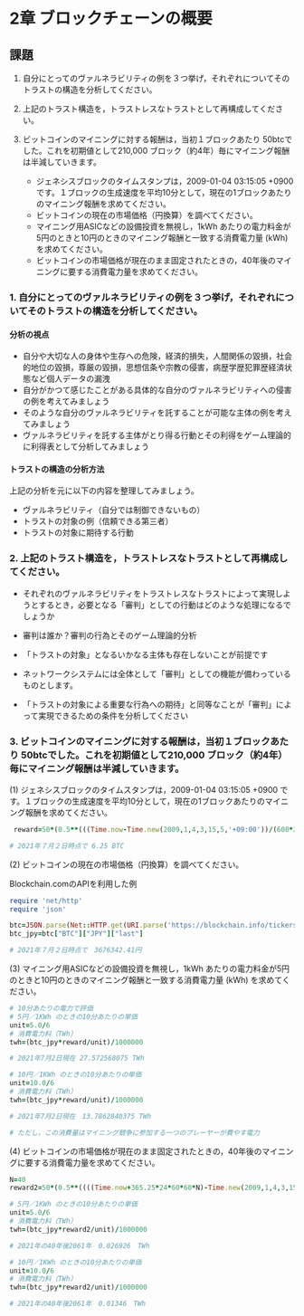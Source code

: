 # 2章 ブロックチェーンの概要

## 課題

1. 自分にとってのヴァルネラビリティの例を３つ挙げ，それぞれについてそのトラストの構造を分析してください。
1. 上記のトラスト構造を，トラストレスなトラストとして再構成してください。
1. ビットコインのマイニングに対する報酬は，当初１ブロックあたり 50btcでした。これを初期値として210,000 ブロック（約4年）毎にマイニング報酬は半減していきます。

	* ジェネシスブロックのタイムスタンプは，2009-01-04 03:15:05 +0900 です。１ブロックの生成速度を平均10分として，現在の1ブロックあたりのマイニング報酬を求めてください。
	* ビットコインの現在の市場価格（円換算）を調べてください。
	* マイニング用ASICなどの設備投資を無視し，1kWh あたりの電力料金が5円のときと10円のときのマイニング報酬と一致する消費電力量 (kWh) を求めてください。
	* ビットコインの市場価格が現在のまま固定されたときの，40年後のマイニングに要する消費電力量を求めてください。


### 1. 自分にとってのヴァルネラビリティの例を３つ挙げ，それぞれについてそのトラストの構造を分析してください。

#### 分析の視点

* 自分や大切な人の身体や生存への危険，経済的損失，人間関係の毀損，社会的地位の毀損，尊厳の毀損，思想信条や宗教の侵害，病歴学歴犯罪歴経済状態など個人データの漏洩
* 自分がかつて感じたことがある具体的な自分のヴァルネラビリティへの侵害の例を考えてみましょう
* そのような自分のヴァルネラビリティを託することが可能な主体の例を考えてみましょう
* ヴァルネラビリティを託する主体がとり得る行動とその利得をゲーム理論的に利得表として分析してみましょう

#### トラストの構造の分析方法

上記の分析を元に以下の内容を整理してみましょう。

* ヴァルネラビリティ（自分では制御できないもの）
* トラストの対象の例（信頼できる第三者）
* トラストの対象に期待する行動

### 2. 上記のトラスト構造を，トラストレスなトラストとして再構成してください。

* それぞれのヴァルネラビリティをトラストレスなトラストによって実現しようとするとき，必要となる「審判」としての行動はどのような処理になるでしょうか
* 審判は誰か？審判の行為とそのゲーム理論的分析

* 「トラストの対象」となるいかなる主体も存在しないことが前提です
* ネットワークシステムには全体として「審判」としての機能が備わっているものとします。
* 「トラストの対象による重要な行為への期待」と同等なことが「審判」によって実現できるための条件を分析してください

### 3. ビットコインのマイニングに対する報酬は，当初１ブロックあたり 50btcでした。これを初期値として210,000 ブロック（約4年）毎にマイニング報酬は半減していきます。

(1)  ジェネシスブロックのタイムスタンプは，2009-01-04 03:15:05 +0900 です。１ブロックの生成速度を平均10分として，現在の1ブロックあたりのマイニング報酬を求めてください。

```ruby
 reward=50*(0.5**(((Time.now-Time.new(2009,1,4,3,15,5,'+09:00'))/(600*210000)).floor))

# 2021年７月２日時点で 6.25 BTC
```

(2) ビットコインの現在の市場価格（円換算）を調べてください。

Blockchain.comのAPIを利用した例

```ruby
require 'net/http'
require 'json'

btc=JSON.parse(Net::HTTP.get(URI.parse('https://blockchain.info/tickers')).gsub("\n",''))
btc_jpy=btc["BTC"]["JPY"]["last"]

# 2021年７月２日時点で　3676342.41円
```

(3) マイニング用ASICなどの設備投資を無視し，1kWh あたりの電力料金が5円のときと10円のときのマイニング報酬と一致する消費電力量 (kWh) を求めてください。


```ruby
# 10分あたりの電力で評価
# 5円／1KWh のときの10分あたりの単価
unit=5.0/6
# 消費電力料（TWh）
twh=(btc_jpy*reward/unit)/1000000

# 2021年7月2日現在 27.572568075 TWh

# 10円／1KWh のときの10分あたりの単価
unit=10.0/6
# 消費電力料（TWh）
twh=(btc_jpy*reward/unit)/1000000

# 2021年7月2日現在　13.7862840375 TWh

# ただし，この消費量はマイニング競争に参加する一つのプレーヤーが費やす電力
```

(4) ビットコインの市場価格が現在のまま固定されたときの，40年後のマイニングに要する消費電力量を求めてください。
	
```ruby
N=40
reward2=50*(0.5**((((Time.now+365.25*24*60*60*N)-Time.new(2009,1,4,3,15,5,'+09:00'))/(600*210000)).floor))

# 5円／1KWh のときの10分あたりの単価
unit=5.0/6
# 消費電力料（TWh）
twh=(btc_jpy*reward2/unit)/1000000

# 2021年の40年後2061年　0.026926　TWh

# 10円／1KWh のときの10分あたりの単価
unit=10.0/6
# 消費電力料（TWh）
twh=(btc_jpy*reward2/unit)/1000000

# 2021年の40年後2061年　0.01346　TWh

```

